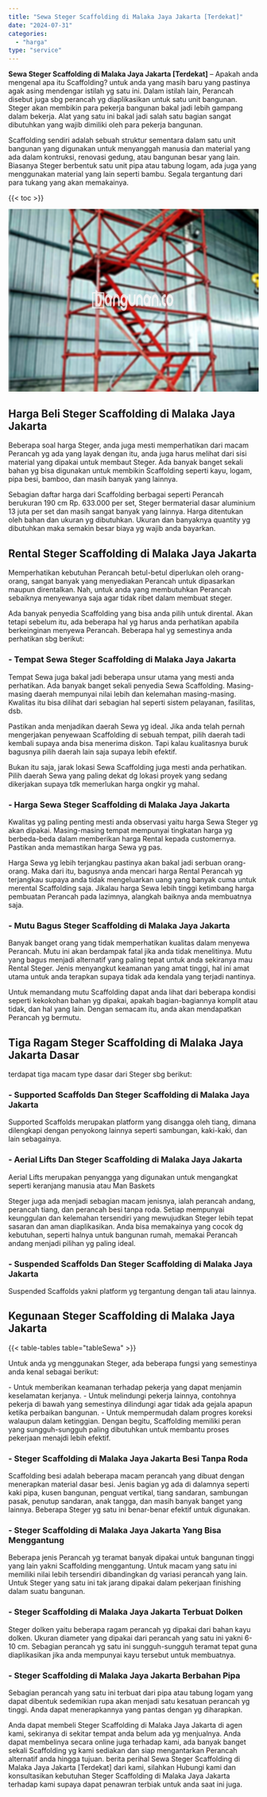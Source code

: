 ```yaml
---
title: "Sewa Steger Scaffolding di Malaka Jaya Jakarta [Terdekat]"
date: "2024-07-31"
categories: 
  - "harga"
type: "service"
---
```


**Sewa Steger Scaffolding di Malaka Jaya Jakarta \[Terdekat\]** – Apakah anda mengenal apa itu Scaffolding? untuk anda yang masih baru yang pastinya agak asing mendengar istilah yg satu ini. Dalam istilah lain, Perancah disebut juga sbg perancah yg diaplikasikan untuk satu unit bangunan. Steger akan membikin para pekerja bangunan bakal jadi lebih gampang dalam bekerja. Alat yang satu ini bakal jadi salah satu bagian sangat dibutuhkan yang wajib dimiliki oleh para pekerja bangunan.

Scaffolding sendiri adalah sebuah struktur sementara dalam satu unit bangunan yang digunakan untuk menyanggah manusia dan material yang ada dalam kontruksi, renovasi gedung, atau bangunan besar yang lain. Biasanya Steger berbentuk satu unit pipa atau tabung logam, ada juga yang menggunakan material yang lain seperti bambu. Segala tergantung dari para tukang yang akan memakainya.

{{< toc >}}

![Sewa Steger Scaffolding di Malaka Jaya Jakarta [Terdekat]](/images/sewa-scaffolding-steger-24.png)

## Harga Beli Steger Scaffolding di Malaka Jaya Jakarta

Beberapa soal harga Steger, anda juga mesti memperhatikan dari macam Perancah yg ada yang layak dengan itu, anda juga harus melihat dari sisi material yang dipakai untuk membaut Steger. Ada banyak banget sekali bahan yg bisa digunakan untuk membikin Scaffolding seperti kayu, logam, pipa besi, bamboo, dan masih banyak yang lainnya.

Sebagian daftar harga dari Scaffolding berbagai seperti Perancah berukuran 190 cm Rp. 633.000 per set, Steger bermaterial dasar aluminium 13 juta per set dan masih sangat banyak yang lainnya. Harga ditentukan oleh bahan dan ukuran yg dibutuhkan. Ukuran dan banyaknya quantity yg dibutuhkan maka semakin besar biaya yg wajib anda bayarkan.

## Rental Steger Scaffolding di Malaka Jaya Jakarta

Memperhatikan kebutuhan Perancah betul-betul diperlukan oleh orang-orang, sangat banyak yang menyediakan Perancah untuk dipasarkan maupun direntalkan. Nah, untuk anda yang membutuhkan Perancah sebaiknya menyewanya saja agar tidak ribet dalam membuat steger.

Ada banyak penyedia Scaffolding yang bisa anda pilih untuk dirental. Akan tetapi sebelum itu, ada beberapa hal yg harus anda perhatikan apabila berkeinginan menyewa Perancah. Beberapa hal yg semestinya anda perhatikan sbg berikut:

### \- Tempat Sewa Steger Scaffolding di Malaka Jaya Jakarta

Tempat Sewa juga bakal jadi beberapa unsur utama yang mesti anda perhatikan. Ada banyak banget sekali penyedia Sewa Scaffolding. Masing-masing daerah mempunyai nilai lebih dan kelemahan masing-masing. Kwalitas itu bisa dilihat dari sebagian hal seperti sistem pelayanan, fasilitas, dsb.

Pastikan anda menjadikan daerah Sewa yg ideal. Jika anda telah pernah mengerjakan penyewaan Scaffolding di sebuah tempat, pilih daerah tadi kembali supaya anda bisa menerima diskon. Tapi kalau kualitasnya buruk bagusnya pilih daerah lain saja supaya lebih efektif.

Bukan itu saja, jarak lokasi Sewa Scaffolding juga mesti anda perhatikan. Pilih daerah Sewa yang paling dekat dg lokasi proyek yang sedang dikerjakan supaya tdk memerlukan harga ongkir yg mahal.

### \- Harga Sewa Steger Scaffolding di Malaka Jaya Jakarta

Kwalitas yg paling penting mesti anda observasi yaitu harga Sewa Steger yg akan dipakai. Masing-masing tempat mempunyai tingkatan harga yg berbeda-beda dalam memberikan harga Rental kepada customernya. Pastikan anda memastikan harga Sewa yg pas.

Harga Sewa yg lebih terjangkau pastinya akan bakal jadi serbuan orang-orang. Maka dari itu, bagusnya anda mencari harga Rental Perancah yg terjangkau supaya anda tidak mengeluarkan uang yang banyak cuma untuk merental Scaffolding saja. Jikalau harga Sewa lebih tinggi ketimbang harga pembuatan Perancah pada lazimnya, alangkah baiknya anda membuatnya saja.

### \- Mutu Bagus Steger Scaffolding di Malaka Jaya Jakarta

Banyak banget orang yang tidak memperhatikan kualitas dalam menyewa Perancah. Mutu ini akan berdampak fatal jika anda tidak menelitinya. Mutu yang bagus menjadi alternatif yang paling tepat untuk anda sekiranya mau Rental Steger. Jenis menyangkut keamanan yang amat tinggi, hal ini amat utama untuk anda terapkan supaya tidak ada kendala yang terjadi nantinya.

Untuk memandang mutu Scaffolding dapat anda lihat dari beberapa kondisi seperti kekokohan bahan yg dipakai, apakah bagian-bagiannya komplit atau tidak, dan hal yang lain. Dengan semacam itu, anda akan mendapatkan Perancah yg bermutu.

## Tiga Ragam Steger Scaffolding di Malaka Jaya Jakarta Dasar

terdapat tiga macam type dasar dari Steger sbg berikut:

### \- Supported Scaffolds Dan Steger Scaffolding di Malaka Jaya Jakarta

Supported Scaffolds merupakan platform yang disangga oleh tiang, dimana dilengkapi dengan penyokong lainnya seperti sambungan, kaki-kaki, dan lain sebagainya.

### \- Aerial Lifts Dan Steger Scaffolding di Malaka Jaya Jakarta

Aerial Lifts merupakan penyangga yang digunakan untuk mengangkat seperti keranjang manusia atau Man Baskets

Steger juga ada menjadi sebagian macam jenisnya, ialah perancah andang, perancah tiang, dan perancah besi tanpa roda. Setiap mempunyai keunggulan dan kelemahan tersendiri yang mewujudkan Steger lebih tepat sasaran dan aman diaplikasikan. Anda bisa memakainya yang cocok dg kebutuhan, seperti halnya untuk bangunan rumah, memakai Perancah andang menjadi pilihan yg paling ideal.

### \- Suspended Scaffolds Dan Steger Scaffolding di Malaka Jaya Jakarta

Suspended Scaffolds yakni platform yg tergantung dengan tali atau lainnya.

## Kegunaan Steger Scaffolding di Malaka Jaya Jakarta

{{< table-tables table="tableSewa" >}}

Untuk anda yg menggunakan Steger, ada beberapa fungsi yang semestinya anda kenal sebagai berikut:

\- Untuk memberikan keamanan terhadap pekerja yang dapat menjamin keselamatan kerjanya. - Untuk melindungi pekerja lainnya, contohnya pekerja di bawah yang semestinya dilindungi agar tidak ada gejala apapun ketika perbaikan bangunan. - Untuk mempermudah dalam progres koreksi walaupun dalam ketinggian. Dengan begitu, Scaffolding memiliki peran yang sungguh-sungguh paling dibutuhkan untuk membantu proses pekerjaan menajdi lebih efektif.

### \- Steger Scaffolding di Malaka Jaya Jakarta Besi Tanpa Roda

Scaffolding besi adalah beberapa macam perancah yang dibuat dengan menerapkan material dasar besi. Jenis bagian yg ada di dalamnya seperti kaki pipa, kusen bangunan, penguat vertikal, tiang sandaran, sambungan pasak, penutup sandaran, anak tangga, dan masih banyak banget yang lainnya. Beberapa Steger yg satu ini benar-benar efektif untuk digunakan.

### \- Steger Scaffolding di Malaka Jaya Jakarta Yang Bisa Menggantung

Beberapa jenis Perancah yg teramat banyak dipakai untuk bangunan tinggi yang lain yakni Scaffolding menggantung. Untuk macam yang satu ini memiliki nilai lebih tersendiri dibandingkan dg variasi perancah yang lain. Untuk Steger yang satu ini tak jarang dipakai dalam pekerjaan finishing dalam suatu bangunan.

### \- Steger Scaffolding di Malaka Jaya Jakarta Terbuat Dolken

Steger dolken yaitu beberapa ragam perancah yg dipakai dari bahan kayu dolken. Ukuran diameter yang dipakai dari perancah yang satu ini yakni 6-10 cm. Sebagian perancah yg satu ini sungguh-sungguh teramat tepat guna diaplikasikan jika anda mempunyai kayu tersebut untuk membuatnya.

### \- Steger Scaffolding di Malaka Jaya Jakarta Berbahan Pipa

Sebagian perancah yang satu ini terbuat dari pipa atau tabung logam yang dapat dibentuk sedemikian rupa akan menjadi satu kesatuan perancah yg tinggi. Anda dapat menerapkannya yang pantas dengan yg diharapkan.

Anda dapat membeli Steger Scaffolding di Malaka Jaya Jakarta di agen kami, sekiranya di sekitar tempat anda belum ada yg menjualnya. Anda dapat membelinya secara online juga terhadap kami, ada banyak banget sekali Scaffolding yg kami sediakan dan siap mengantarkan Perancah alternatif anda hingga tujuan. berita perihal Sewa Steger Scaffolding di Malaka Jaya Jakarta \[Terdekat\] dari kami, silahkan Hubungi kami dan konsultasikan kebutuhan Steger Scaffolding di Malaka Jaya Jakarta terhadap kami supaya dapat penawran terbiak untuk anda saat ini juga.
